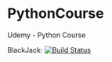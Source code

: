 # PythonCourse
Udemy - Python Course

BlackJack: [![Build Status](https://travis-ci.org/go-dima/PythonCourse.svg?branch=master)](https://travis-ci.org/go-dima/PythonCourse)

